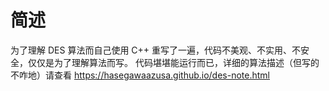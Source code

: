 # 简述
为了理解 DES 算法而自己使用 C++ 重写了一遍，代码不美观、不实用、不安全，仅仅是为了理解算法而写。
代码堪堪能运行而已，详细的算法描述（但写的不咋地）请查看 https://hasegawaazusa.github.io/des-note.html
